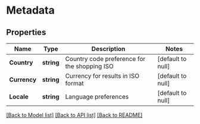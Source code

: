 # Metadata

## Properties
Name | Type | Description | Notes
------------ | ------------- | ------------- | -------------
**Country** | **string** | Country code preference for the shopping ISO | [default to null]
**Currency** | **string** | Currency for results in ISO format | [default to null]
**Locale** | **string** | Language preferences | [default to null]

[[Back to Model list]](../README.md#documentation-for-models) [[Back to API list]](../README.md#documentation-for-api-endpoints) [[Back to README]](../README.md)


